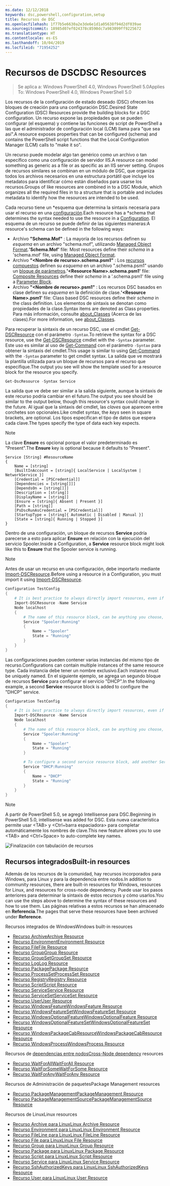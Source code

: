 ```yaml
---
ms.date: 12/12/2018
keywords: dsc,powershell,configuration,setup
title: Recursos de DSC
ms.openlocfilehash: 1f77b5e6630a2e3de6e1d1a05638f94d2df039ae
ms.sourcegitcommit: 18985d07ef024378c8590dc7a983099ff9225672
ms.translationtype: HT
ms.contentlocale: es-ES
ms.lasthandoff: 10/04/2019
ms.locfileid: "71954252"
---
```

# <a name="dsc-resources"></a><span data-ttu-id="908d7-103">Recursos de DSC</span><span class="sxs-lookup"><span data-stu-id="908d7-103">DSC Resources</span></span>

><span data-ttu-id="908d7-104">Se aplica a: Windows PowerShell 4.0, Windows PowerShell 5.0</span><span class="sxs-lookup"><span data-stu-id="908d7-104">Applies To: Windows PowerShell 4.0, Windows PowerShell 5.0</span></span>

<span data-ttu-id="908d7-105">Los recursos de la configuración de estado deseado (DSC) ofrecen los bloques de creación para una configuración DSC.</span><span class="sxs-lookup"><span data-stu-id="908d7-105">Desired State Configuration (DSC) Resources provide the building blocks for a DSC configuration.</span></span> <span data-ttu-id="908d7-106">Un recurso expone las propiedades que se pueden configurar (el esquema) y contiene las funciones de script de PowerShell a las que el administrador de configuración local (LCM) llama para "que sea así".</span><span class="sxs-lookup"><span data-stu-id="908d7-106">A resource exposes properties that can be configured (schema) and contains the PowerShell script functions that the Local Configuration Manager (LCM) calls to "make it so".</span></span>

<span data-ttu-id="908d7-107">Un recurso puede modelar algo tan genérico como un archivo o tan específico como una configuración de servidor IIS.</span><span class="sxs-lookup"><span data-stu-id="908d7-107">A resource can model something as generic as a file or as specific as an IIS server setting.</span></span>  <span data-ttu-id="908d7-108">Grupos de recursos similares se combinan en un módulo de DSC, que organiza todos los archivos necesarios en una estructura portátil que incluye los metadatos para identificar cómo están diseñados para usarse los recursos.</span><span class="sxs-lookup"><span data-stu-id="908d7-108">Groups of like resources are combined in to a DSC Module, which organizes all the required files in to a structure that is portable and includes metadata to identify how the resources are intended to be used.</span></span>

<span data-ttu-id="908d7-109">Cada recurso tiene un \*esquema que determina la sintaxis necesaria para usar el recurso en una [configuración](../configurations/configurations.md).</span><span class="sxs-lookup"><span data-stu-id="908d7-109">Each resource has a \*schema that determines the syntax needed to use the resource in a [Configuration](../configurations/configurations.md).</span></span> <span data-ttu-id="908d7-110">El esquema de un recurso se puede definir de las siguientes maneras:</span><span class="sxs-lookup"><span data-stu-id="908d7-110">A resource's schema can be defined in the following ways:</span></span>

- <span data-ttu-id="908d7-111">Archivo **"Schema.Mof"** : La mayoría de los recursos definen su *esquema* en un archivo "schema.mof", utilizando [Managed Object Format](/windows/desktop/wmisdk/managed-object-format--mof-).</span><span class="sxs-lookup"><span data-stu-id="908d7-111">**'Schema.Mof'** file: Most resources define their *schema* in a 'schema.mof' file, using [Managed Object Format](/windows/desktop/wmisdk/managed-object-format--mof-).</span></span>
- <span data-ttu-id="908d7-112">Archivo **"\<Nombre de recurso\>.schema.psm1"** : Los [recursos compuestos](../configurations/compositeConfigs.md) definen su *esquema* en un archivo "<ResourceName>.schema.psm1" usando un [bloque de parámetros](/powershell/module/microsoft.powershell.core/about/about_functions?view=powershell-6#functions-with-parameters).</span><span class="sxs-lookup"><span data-stu-id="908d7-112">**'\<Resource Name\>.schema.psm1'** file: [Composite Resources](../configurations/compositeConfigs.md) define their *schema* in a '<ResourceName>.schema.psm1' file using a [Parameter Block](/powershell/module/microsoft.powershell.core/about/about_functions?view=powershell-6#functions-with-parameters).</span></span>
- <span data-ttu-id="908d7-113">Archivo **"\<Nombre de recurso\>.psm1"** : Los recursos DSC basados en clase definen su *esquema* en la definición de clase.</span><span class="sxs-lookup"><span data-stu-id="908d7-113">**'\<Resource Name\>.psm1'** file: Class based DSC resources define their *schema* in the class definition.</span></span> <span data-ttu-id="908d7-114">Los elementos de sintaxis se denotan como propiedades de la clase.</span><span class="sxs-lookup"><span data-stu-id="908d7-114">Syntax items are denoted as Class properties.</span></span> <span data-ttu-id="908d7-115">Para más información, consulte [about_Classes](/powershell/module/psdesiredstateconfiguration/about/about_classes_and_dsc) (Acerca de las clases).</span><span class="sxs-lookup"><span data-stu-id="908d7-115">For more information, see [about_Classes](/powershell/module/psdesiredstateconfiguration/about/about_classes_and_dsc).</span></span>

<span data-ttu-id="908d7-116">Para recuperar la sintaxis de un recurso DSC, use el cmdlet [Get-DSCResource](/powershell/module/PSDesiredStateConfiguration/Get-DscResource) con el parámetro `-Syntax`.</span><span class="sxs-lookup"><span data-stu-id="908d7-116">To retrieve the syntax for a DSC resource, use the [Get-DSCResource](/powershell/module/PSDesiredStateConfiguration/Get-DscResource) cmdlet with the `-Syntax` parameter.</span></span> <span data-ttu-id="908d7-117">Este uso es similar al uso de [Get-Command](/powershell/module/microsoft.powershell.core/get-command) con el parámetro `-Syntax` para obtener la sintaxis del cmdlet.</span><span class="sxs-lookup"><span data-stu-id="908d7-117">This usage is similar to using [Get-Command](/powershell/module/microsoft.powershell.core/get-command) with the `-Syntax` parameter to get cmdlet syntax.</span></span> <span data-ttu-id="908d7-118">La salida que ve mostrará la plantilla utilizada para un bloque de recursos para el recurso que especifique.</span><span class="sxs-lookup"><span data-stu-id="908d7-118">The output you see will show the template used for a resource block for the resource you specify.</span></span>

```powershell
Get-DscResource -Syntax Service
```

<span data-ttu-id="908d7-119">La salida que ve debe ser similar a la salida siguiente, aunque la sintaxis de este recurso podría cambiar en el futuro.</span><span class="sxs-lookup"><span data-stu-id="908d7-119">The output you see should be similar to the output below, though this resource's syntax could change in the future.</span></span> <span data-ttu-id="908d7-120">Al igual que la sintaxis del cmdlet, las *claves* que aparecen entre corchetes son opcionales.</span><span class="sxs-lookup"><span data-stu-id="908d7-120">Like cmdlet syntax, the *keys* seen in square brackets, are optional.</span></span> <span data-ttu-id="908d7-121">Los tipos especifican el tipo de datos que espera cada clave.</span><span class="sxs-lookup"><span data-stu-id="908d7-121">The types specify the type of data each key expects.</span></span>

> [!NOTE]
> <span data-ttu-id="908d7-122">La clave **Ensure** es opcional porque el valor predeterminado es "Present".</span><span class="sxs-lookup"><span data-stu-id="908d7-122">The **Ensure** key is optional because it defaults to "Present".</span></span>

```output
Service [String] #ResourceName
{
    Name = [string]
    [BuiltInAccount = [string]{ LocalService | LocalSystem | NetworkService }]
    [Credential = [PSCredential]]
    [Dependencies = [string[]]]
    [DependsOn = [string[]]]
    [Description = [string]]
    [DisplayName = [string]]
    [Ensure = [string]{ Absent | Present }]
    [Path = [string]]
    [PsDscRunAsCredential = [PSCredential]]
    [StartupType = [string]{ Automatic | Disabled | Manual }]
    [State = [string]{ Running | Stopped }]
}
```

<span data-ttu-id="908d7-123">Dentro de una configuración, un bloque de recursos **Service** podría parecerse a esto para aplicar **Ensure** en relación con la ejecución del servicio Spooler.</span><span class="sxs-lookup"><span data-stu-id="908d7-123">Inside a Configuration, a **Service** resource block might look like this to **Ensure** that the Spooler service is running.</span></span>

> [!NOTE]
> <span data-ttu-id="908d7-124">Antes de usar un recurso en una configuración, debe importarlo mediante [Import-DSCResource](../configurations/import-dscresource.md).</span><span class="sxs-lookup"><span data-stu-id="908d7-124">Before using a resource in a Configuration, you must import it using [Import-DSCResource](../configurations/import-dscresource.md).</span></span>

```powershell
Configuration TestConfig
{
    # It is best practice to always directly import resources, even if the resource is a built-in resource.
    Import-DSCResource -Name Service
    Node localhost
    {
        # The name of this resource block, can be anything you choose, as long as it is of type [String] as indicated by the schema.
        Service "Spooler:Running"
        {
            Name = "Spooler"
            State = "Running"
        }
    }
}
```

<span data-ttu-id="908d7-125">Las configuraciones pueden contener varias instancias del mismo tipo de recurso.</span><span class="sxs-lookup"><span data-stu-id="908d7-125">Configurations can contain multiple instances of the same resource type.</span></span> <span data-ttu-id="908d7-126">Cada instancia debe tener un nombre exclusivo.</span><span class="sxs-lookup"><span data-stu-id="908d7-126">Each instance must be uniquely named.</span></span> <span data-ttu-id="908d7-127">En el siguiente ejemplo, se agrega un segundo bloque de recursos **Service** para configurar el servicio "DHCP".</span><span class="sxs-lookup"><span data-stu-id="908d7-127">In the following example, a second **Service** resource block is added to configure the "DHCP" service.</span></span>

```powershell
Configuration TestConfig
{
    # It is best practice to always directly import resources, even if the resource is a built-in resource.
    Import-DSCResource -Name Service
    Node localhost
    {
        # The name of this resource block, can be anything you choose, as long as it is of type [String] as indicated by the schema.
        Service "Spooler:Running"
        {
            Name = "Spooler"
            State = "Running"
        }

        # To configure a second service resource block, add another Service resource block and use a unique name.
        Service "DHCP:Running"
        {
            Name = "DHCP"
            State = "Running"
        }
    }
}
```

> [!NOTE]
> <span data-ttu-id="908d7-128">A partir de PowerShell 5.0, se agregó Intellisense para DSC.</span><span class="sxs-lookup"><span data-stu-id="908d7-128">Beginning in PowerShell 5.0, intellisense was added for DSC.</span></span> <span data-ttu-id="908d7-129">Esta nueva característica permite usar \<TAB\> y \<Ctrl+barra espaciadora\> para completar automáticamente los nombres de clave.</span><span class="sxs-lookup"><span data-stu-id="908d7-129">This new feature allows you to use \<TAB\> and \<Ctrl+Space\> to auto-complete key names.</span></span>

![Finalización con tabulación de recursos](../media/resource-tabcompletion.png)

## <a name="built-in-resources"></a><span data-ttu-id="908d7-131">Recursos integrados</span><span class="sxs-lookup"><span data-stu-id="908d7-131">Built-in resources</span></span>

<span data-ttu-id="908d7-132">Además de los recursos de la comunidad, hay recursos incorporados para Windows, para Linux y para la dependencia entre nodos.</span><span class="sxs-lookup"><span data-stu-id="908d7-132">In addition to community resources, there are built-in resources for Windows, resources for Linux, and resources for cross-node dependency.</span></span> <span data-ttu-id="908d7-133">Puede usar los pasos anteriores para determinar la sintaxis de estos recursos y cómo usarlos.</span><span class="sxs-lookup"><span data-stu-id="908d7-133">You can use the steps above to determine the syntax of these resources and how to use them.</span></span> <span data-ttu-id="908d7-134">Las páginas relativas a estos recursos se han almacenado en **Referencia**.</span><span class="sxs-lookup"><span data-stu-id="908d7-134">The pages that serve these resources have been archived under **Reference**.</span></span>

<span data-ttu-id="908d7-135">Recursos integrados de Windows</span><span class="sxs-lookup"><span data-stu-id="908d7-135">Windows built-in resources</span></span>

* [<span data-ttu-id="908d7-136">Recurso Archive</span><span class="sxs-lookup"><span data-stu-id="908d7-136">Archive Resource</span></span>](../reference/resources/windows/archiveResource.md)
* [<span data-ttu-id="908d7-137">Recurso Environment</span><span class="sxs-lookup"><span data-stu-id="908d7-137">Environment Resource</span></span>](../reference/resources/windows/environmentResource.md)
* [<span data-ttu-id="908d7-138">Recurso File</span><span class="sxs-lookup"><span data-stu-id="908d7-138">File Resource</span></span>](../reference/resources/windows/fileResource.md)
* [<span data-ttu-id="908d7-139">Recurso Group</span><span class="sxs-lookup"><span data-stu-id="908d7-139">Group Resource</span></span>](../reference/resources/windows/groupResource.md)
* [<span data-ttu-id="908d7-140">Recurso GroupSet</span><span class="sxs-lookup"><span data-stu-id="908d7-140">GroupSet Resource</span></span>](../reference/resources/windows/groupSetResource.md)
* [<span data-ttu-id="908d7-141">Recurso Log</span><span class="sxs-lookup"><span data-stu-id="908d7-141">Log Resource</span></span>](../reference/resources/windows/logResource.md)
* [<span data-ttu-id="908d7-142">Recurso Package</span><span class="sxs-lookup"><span data-stu-id="908d7-142">Package Resource</span></span>](../reference/resources/windows/packageResource.md)
* [<span data-ttu-id="908d7-143">Recurso ProcessSet</span><span class="sxs-lookup"><span data-stu-id="908d7-143">ProcessSet Resource</span></span>](../reference/resources/windows/ProcessSetResource.md)
* [<span data-ttu-id="908d7-144">Recurso Registry</span><span class="sxs-lookup"><span data-stu-id="908d7-144">Registry Resource</span></span>](../reference/resources/windows/registryResource.md)
* [<span data-ttu-id="908d7-145">Recurso Script</span><span class="sxs-lookup"><span data-stu-id="908d7-145">Script Resource</span></span>](../reference/resources/windows/scriptResource.md)
* [<span data-ttu-id="908d7-146">Recurso Service</span><span class="sxs-lookup"><span data-stu-id="908d7-146">Service Resource</span></span>](../reference/resources/windows/serviceResource.md)
* [<span data-ttu-id="908d7-147">Recurso ServiceSet</span><span class="sxs-lookup"><span data-stu-id="908d7-147">ServiceSet Resource</span></span>](../reference/resources/windows/serviceSetResource.md)
* [<span data-ttu-id="908d7-148">Recurso User</span><span class="sxs-lookup"><span data-stu-id="908d7-148">User Resource</span></span>](../reference/resources/windows/userResource.md)
* [<span data-ttu-id="908d7-149">Recurso WindowsFeature</span><span class="sxs-lookup"><span data-stu-id="908d7-149">WindowsFeature Resource</span></span>](../reference/resources/windows/windowsFeatureResource.md)
* [<span data-ttu-id="908d7-150">Recurso WindowsFeatureSet</span><span class="sxs-lookup"><span data-stu-id="908d7-150">WindowsFeatureSet Resource</span></span>](../reference/resources/windows/windowsFeatureSetResource.md)
* [<span data-ttu-id="908d7-151">Recurso WindowsOptionalFeature</span><span class="sxs-lookup"><span data-stu-id="908d7-151">WindowsOptionalFeature Resource</span></span>](../reference/resources/windows/windowsOptionalFeatureResource.md)
* [<span data-ttu-id="908d7-152">Recurso WindowsOptionalFeatureSet</span><span class="sxs-lookup"><span data-stu-id="908d7-152">WindowsOptionalFeatureSet Resource</span></span>](../reference/resources/windows/windowsOptionalFeatureSetResource.md)
* [<span data-ttu-id="908d7-153">Recurso WindowsPackageCabResource</span><span class="sxs-lookup"><span data-stu-id="908d7-153">WindowsPackageCabResource Resource</span></span>](../reference/resources/windows/windowsPackageCabResource.md)
* [<span data-ttu-id="908d7-154">Recurso WindowsProcess</span><span class="sxs-lookup"><span data-stu-id="908d7-154">WindowsProcess Resource</span></span>](../reference/resources/windows/windowsProcessResource.md)

<span data-ttu-id="908d7-155">Recursos de [dependencias entre nodos](../configurations/crossNodeDependencies.md)</span><span class="sxs-lookup"><span data-stu-id="908d7-155">[Cross-Node dependency](../configurations/crossNodeDependencies.md) resources</span></span>

* [<span data-ttu-id="908d7-156">Recurso WaitForAll</span><span class="sxs-lookup"><span data-stu-id="908d7-156">WaitForAll Resource</span></span>](../reference/resources/windows/waitForAllResource.md)
* [<span data-ttu-id="908d7-157">Recurso WaitForSome</span><span class="sxs-lookup"><span data-stu-id="908d7-157">WaitForSome Resource</span></span>](../reference/resources/windows/waitForSomeResource.md)
* [<span data-ttu-id="908d7-158">Recurso WaitForAny</span><span class="sxs-lookup"><span data-stu-id="908d7-158">WaitForAny Resource</span></span>](../reference/resources/windows/waitForAnyResource.md)

<span data-ttu-id="908d7-159">Recursos de Administración de paquetes</span><span class="sxs-lookup"><span data-stu-id="908d7-159">Package Management resources</span></span>

* [<span data-ttu-id="908d7-160">Recurso PackageManagement</span><span class="sxs-lookup"><span data-stu-id="908d7-160">PackageManagement Resource</span></span>](../reference/resources/packagemanagement/PackageManagementDscResource.md)
* [<span data-ttu-id="908d7-161">Recurso PackageManagementSource</span><span class="sxs-lookup"><span data-stu-id="908d7-161">PackageManagementSource Resource</span></span>](../reference/resources/packagemanagement/PackageManagementSourceDscResource.md)

<span data-ttu-id="908d7-162">Recursos de Linux</span><span class="sxs-lookup"><span data-stu-id="908d7-162">Linux resources</span></span>

* [<span data-ttu-id="908d7-163">Recurso Archive para Linux</span><span class="sxs-lookup"><span data-stu-id="908d7-163">Linux Archive Resource</span></span>](../reference/resources/linux/lnxArchiveResource.md)
* [<span data-ttu-id="908d7-164">Recurso Environment para Linux</span><span class="sxs-lookup"><span data-stu-id="908d7-164">Linux Environment Resource</span></span>](../reference/resources/linux/lnxEnvironmentResource.md)
* [<span data-ttu-id="908d7-165">Recurso FileLine para Linux</span><span class="sxs-lookup"><span data-stu-id="908d7-165">Linux FileLine Resource</span></span>](../reference/resources/linux/lnxFileLineResource.md)
* [<span data-ttu-id="908d7-166">Recurso File para Linux</span><span class="sxs-lookup"><span data-stu-id="908d7-166">Linux File Resource</span></span>](../reference/resources/linux/lnxFileResource.md)
* [<span data-ttu-id="908d7-167">Recurso Group para Linux</span><span class="sxs-lookup"><span data-stu-id="908d7-167">Linux Group Resource</span></span>](../reference/resources/linux/lnxGroupResource.md)
* [<span data-ttu-id="908d7-168">Recurso Package para Linux</span><span class="sxs-lookup"><span data-stu-id="908d7-168">Linux Package Resource</span></span>](../reference/resources/linux/lnxPackageResource.md)
* [<span data-ttu-id="908d7-169">Recurso Script para Linux</span><span class="sxs-lookup"><span data-stu-id="908d7-169">Linux Script Resource</span></span>](../reference/resources/linux/lnxScriptResource.md)
* [<span data-ttu-id="908d7-170">Recurso Service para Linux</span><span class="sxs-lookup"><span data-stu-id="908d7-170">Linux Service Resource</span></span>](../reference/resources/linux/lnxServiceResource.md)
* [<span data-ttu-id="908d7-171">Recurso SshAuthorizedKeys para Linux</span><span class="sxs-lookup"><span data-stu-id="908d7-171">Linux SshAuthorizedKeys Resource</span></span>](../reference/resources/linux/lnxSshAuthorizedKeysResource.md)
* [<span data-ttu-id="908d7-172">Recurso User para Linux</span><span class="sxs-lookup"><span data-stu-id="908d7-172">Linux User Resource</span></span>](../reference/resources/linux/lnxUserResource.md)
